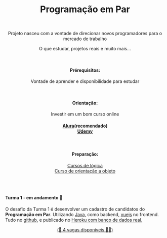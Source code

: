 <h1 align="center">Programação em Par</h1><br/>
<p align="center">Projeto nasceu com a vontade de direcionar novos programadores para o mercado de trabalho</p>
<p align="center">O que estudar, projetos reais e muito mais...</p>

<br/><h4  align="center">
  Prérequisitos:
</h4>

<p  align="center">
  Vontade de aprender e disponibilidade para estudar
</p>

<br/><h4  align="center">
  Orientação:
</h4>

<p  align="center">
Investir em um bom curso online 
</p>

<h4 align="center">
  <a href='https://www.alura.com.br/'>Alura</a><b>(recomendado)</b>
  <br/><a href='https://udemy.com/'>Udemy</a>
</h4>

<br/><h4 align="center">
  Preparação:
</h4>

<p align="center">
  <a href='https://udemy.com/'>Cursos de lógica</a>
  <br/><a href='https://udemy.com/'>Curso de orientação a objeto</a> 
</p>

<br/><br/><h4> 
	Turma 1 - em andamento :running:
</h4>
<p>
	O desafio da Turma 1 é desenvolver um cadastro de candidatos do <b>Programação em Par</b>. Utilizando <a href='https://www.java.com/pt-BR/'>Java,</a> como backend, <a href='https://vuejs.org/'>vuejs</a> no frontend. Tudo no <a href='https://github.com/programacaoempar/cadastro'>github</a>, e publicado no <a href='https://www.heroku.com/'>Heroku com banco de dados real.
</p>


<p align="center">
  (🙋 4 vagas disponíveis 🙋‍♀️)  
</p>
